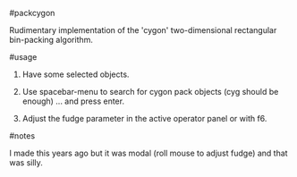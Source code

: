 #packcygon

Rudimentary implementation of the 'cygon' two-dimensional rectangular bin-packing algorithm.

#usage

1. Have some selected objects.

2. Use spacebar-menu to search for cygon pack objects (cyg should be enough) ... and press enter.

3. Adjust the fudge parameter in the active operator panel or with f6.


#notes

I made this years ago but it was modal (roll mouse to adjust fudge) and that was silly.
